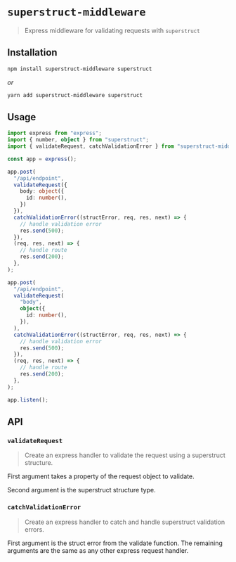 # `superstruct-middleware`

> Express middleware for validating requests with `superstruct`

## Installation

```bash
npm install superstruct-middleware superstruct
```

_or_

```bash
yarn add superstruct-middleware superstruct
```

## Usage

```ts
import express from "express";
import { number, object } from "superstruct";
import { validateRequest, catchValidationError } from "superstruct-middleware";

const app = express();

app.post(
  "/api/endpoint",
  validateRequest({
    body: object({
      id: number(),
    })
  }),
  catchValidationError((structError, req, res, next) => {
    // handle validation error
    res.send(500);
  }),
  (req, res, next) => {
    // handle route
    res.send(200);
  },
);

app.post(
  "/api/endpoint",
  validateRequest(
    "body",
    object({
      id: number(),
    }),
  ),
  catchValidationError((structError, req, res, next) => {
    // handle validation error
    res.send(500);
  }),
  (req, res, next) => {
    // handle route
    res.send(200);
  },
);

app.listen();
```

## API

### `validateRequest`

> Create an express handler to validate the request using a superstruct structure.

First argument takes a property of the request object to validate.

Second argument is the superstruct structure type.

### `catchValidationError`

> Create an express handler to catch and handle superstruct validation errors.

First argument is the struct error from the validate function. The remaining arguments are the same as any other express request handler.
